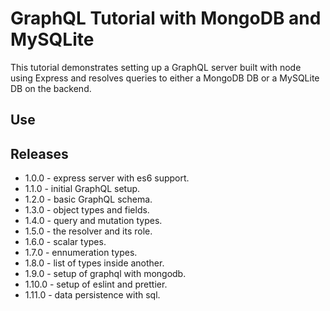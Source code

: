 # GraphQL Tutorial with MongoDB and MySQLite

This tutorial demonstrates setting up a GraphQL server built with node using Express and resolves queries to either a MongoDB DB or a MySQLite DB on the backend.

## Use

## Releases

* 1.0.0 - express server with es6 support.
* 1.1.0 - initial GraphQL setup.
* 1.2.0 - basic GraphQL schema.
* 1.3.0 - object types and fields.
* 1.4.0 - query and mutation types.
* 1.5.0 - the resolver and its role.
* 1.6.0 - scalar types.
* 1.7.0 - ennumeration types.
* 1.8.0 - list of types inside another.
* 1.9.0 - setup of graphql with mongodb.
* 1.10.0 - setup of eslint and prettier.
* 1.11.0 - data persistence with sql.
